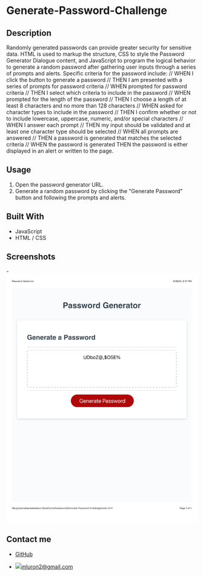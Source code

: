 # Generate-Password-Challenge
## Description
Randomly generated passwords can provide greater security for sensitive data. HTML is used to markup the structure, CSS to style the Password Generator Dialogue content, and JavaScript to program the logical behavior to generate a random password after gathering user inputs through a series of prompts and alerts. Specific criteria for the password include:
// WHEN I click the button to generate a password
// THEN I am presented with a series of prompts for password criteria
// WHEN prompted for password criteria
// THEN I select which criteria to include in the password
// WHEN prompted for the length of the password
// THEN I choose a length of at least 8 characters and no more than 128 characters
// WHEN asked for character types to include in the password
// THEN I confirm whether or not to include lowercase, uppercase, numeric, and/or special characters
// WHEN I answer each prompt
// THEN my input should be validated and at least one character type should be selected
// WHEN all prompts are answered
// THEN a password is generated that matches the selected criteria
// WHEN the password is generated THEN the password is either displayed in an alert or written to the page.

## Usage
1. Open the password generator URL.
2. Generate a random password by clicking the "Generate Password" button and following the prompts and alerts.

## Built With
* JavaScript
* HTML / CSS

## Screenshots
-![Screenshot](./Assets/images/Password%20Generator.png)

## Contact me
- [GitHub](https://github.com/mluron-ArxFjs)

- ![](https://img.shields.io/badge/Gmail-D14836?style=for-the-badge&logo=gmail&logoColor=white)mluron2@gmail.com
